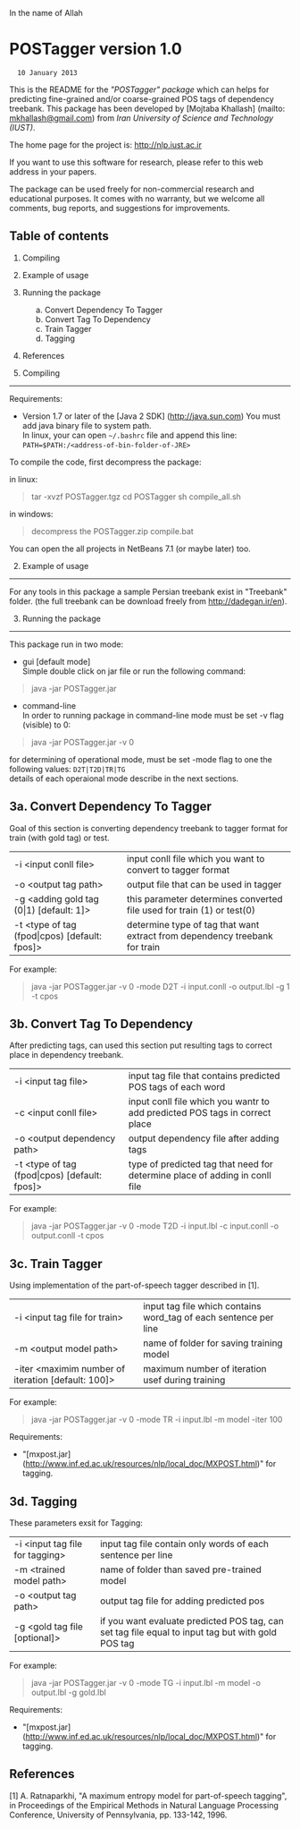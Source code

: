 In the name of Allah


POSTagger version 1.0
===================
      10 January 2013

This is the README for the *"POSTagger" package* which can helps for predicting
fine-grained and/or coarse-grained POS tags of dependency treebank. This package 
has been developed by [Mojtaba Khallash] (mailto: mkhallash@gmail.com) from _Iran 
University of Science  and Technology (IUST)_.

The home page for the project is:
	http://nlp.iust.ac.ir
	
If you want to use this software for research, please refer to this web address 
in your papers.

The package can be used freely for non-commercial research and educational 
purposes. It comes with no  warranty, but we welcome all comments, bug reports, 
and suggestions for improvements.

Table of contents
------------------

1. Compiling
2. Example of usage
3. Running the package
   <ul>
   a. Convert Dependency To Tagger<br/>
   b. Convert Tag To Dependency<br/>
   c. Train Tagger<br/>
   d. Tagging<br/>
   </ul>
4. References

1. Compiling
----------------

Requirements:
* Version 1.7 or later of the [Java 2 SDK] (http://java.sun.com)
You must add java binary file to system path. <br/>In linux, your
can open `~/.bashrc` file and append this line:
`PATH=$PATH:/<address-of-bin-folder-of-JRE>`

To compile the code, first decompress the package:

in linux:
> tar -xvzf POSTagger.tgz
> cd POSTagger
> sh compile_all.sh

in windows:
> decompress the POSTagger.zip
> compile.bat

You can open the all projects in NetBeans 7.1 (or maybe later) too.

2. Example of usage
---------------------

For any tools in this package a sample Persian treebank exist in "Treebank" 
folder. 
(the full treebank can be download freely from http://dadegan.ir/en).

3. Running the package
-------------------------

This package run in two mode: 

* gui [default mode]<br/>
Simple double click on jar file or run the following command:

> java -jar POSTagger.jar

* command-line<br/>
In order to running package in command-line mode must be set -v flag (visible) 
to 0:

> java -jar POSTagger.jar -v 0

for determining of operational mode, must be set -mode flag to one the following 
values: `D2T|T2D|TR|TG`<br/>
details of each operaional mode describe in the next sections.

3a. Convert Dependency To Tagger
---------------------------------

Goal of this section is converting dependency treebank to tagger format for 
train (with gold tag) or test.

<table>
<tr><td>-i &lt;input conll file&gt;</td><td>input conll file which you want to convert to tagger format</td></tr>
<tr><td>-o &lt;output tag path&gt;</td><td>output file that can be used in tagger</td></tr>
<tr><td>-g &lt;adding gold tag (0|1) [default: 1]&gt;</td><td>this parameter determines converted file used for train (1) or test(0)</td></tr>
<tr><td>-t &lt;type of tag (fpod|cpos) [default: fpos]&gt;</td><td>determine type of tag that want extract from dependency treebank for train</td></tr>
</table>
	

For example:

> java -jar POSTagger.jar -v 0 -mode D2T -i input.conll -o output.lbl -g 1 -t cpos

3b. Convert Tag To Dependency
------------------------------

After predicting tags, can used this section put resulting tags to correct place 
in dependency treebank.

<table>
<tr><td>-i &lt;input tag file&gt;</td><td>input tag file that contains predicted POS tags of each word</td></tr>
<tr><td>-c &lt;input conll file&gt;</td><td>input conll file which you wantr to add predicted POS tags in correct place</td></tr>
<tr><td>-o &lt;output dependency path&gt;</td><td>output dependency file after adding tags</td></tr>
<tr><td>-t &lt;type of tag (fpod|cpos) [default: fpos]&gt;</td><td>type of predicted tag that need for determine place of adding in conll file</td></tr>
</table>

For example:

> java -jar POSTagger.jar -v 0 -mode T2D -i input.lbl -c input.conll -o output.conll -t cpos

3c. Train Tagger
------------------

Using implementation of the part-of-speech tagger described in [1].

<table>
<tr><td>-i &lt;input tag file for train&gt;</td><td>input tag file which contains word_tag of each sentence per line</td></tr>
<tr><td>-m &lt;output model path&gt;</td><td>name of folder for saving training model</td></tr>
<tr><td>-iter &lt;maximim number of iteration [default: 100]&gt;</td><td>maximum number of iteration usef during training</td></tr>
</table>
		
For example:

> java -jar POSTagger.jar -v 0 -mode TR -i input.lbl -m model -iter 100

Requirements:
* "[mxpost.jar] (http://www.inf.ed.ac.uk/resources/nlp/local_doc/MXPOST.html)" for tagging.

3d. Tagging
------------------

These parameters exsit for Tagging:

<table>
<tr><td>-i &lt;input tag file for tagging&gt;</td><td>input tag file contain only words of each sentence per line</td></tr>
<tr><td>-m &lt;trained model path&gt;</td><td>name of folder than saved pre-trained model</td></tr>
<tr><td>-o &lt;output tag path&gt;</td><td>output tag file for adding predicted pos</td></tr>
<tr><td>-g &lt;gold tag file [optional]&gt;</td><td>if you want evaluate predicted POS tag, can set tag file equal to input tag but with gold POS tag</td></tr>
</table>
		
For example:

> java -jar POSTagger.jar -v 0 -mode TG -i input.lbl -m model -o output.lbl -g gold.lbl

Requirements:
* "[mxpost.jar] (http://www.inf.ed.ac.uk/resources/nlp/local_doc/MXPOST.html)" for tagging.

References
------------
[1]	A. Ratnaparkhi, "A maximum entropy model for part-of-speech tagging", in 
Proceedings of  the Empirical Methods in Natural Language Processing 
Conference, University of Pennsylvania, pp. 133-142, 1996.
